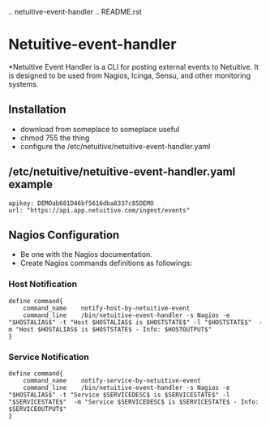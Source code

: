 .. netuitive-event-handler
.. README.rst

Netuitive-event-handler
=======================

*Netuitive Event Handler is a CLI for posting external events
to Netuitive. It is designed to be used from Nagios, Icinga, Sensu, and other monitoring systems.


Installation
------------
* download from someplace to someplace useful
* chmod 755 the thing
* configure the /etc/netuitive/netuitive-event-handler.yaml

/etc/netuitive/netuitive-event-handler.yaml example
-------------------------------------------
    apikey: DEMOab681D46bf5616dba8337c85DEMO
    url: "https://api.app.netuitive.com/ingest/events"


Nagios Configuration
--------------------
* Be one with the Nagios documentation.
* Create Nagios commands definitions as followings:

### Host Notification
    define command{
        command_name    notify-host-by-netuitive-event
        command_line    /bin/netuitive-event-handler -s Nagios -e "$HOSTALIAS$" -t "Host $HOSTALIAS$ is $HOSTSTATE$" -l "$HOSTSTATE$"  -m "Host $HOSTALIAS$ is $HOSTSTATE$ - Info: $HOSTOUTPUT$"
    }

### Service Notification
    define command{
        command_name    notify-service-by-netuitive-event
        command_line    /bin/netuitive-event-handler -s Nagios -e "$HOSTALIAS$" -t "Service $SERVICEDESC$ is $SERVICESTATE$" -l "$SERVICESTATE$"  -m "Service $SERVICEDESC$ is $SERVICESTATE$ - Info: $SERVICEOUTPUT$"
    }

